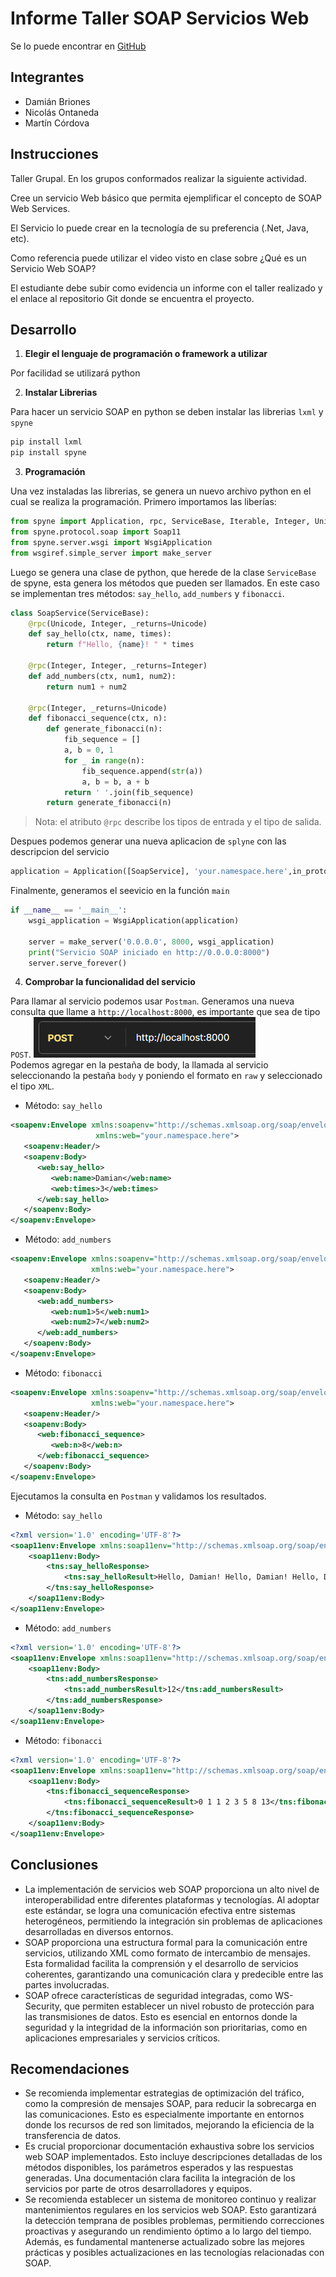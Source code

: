 # Informe Taller SOAP Servicios Web

Se lo puede encontrar en [GitHub](https://github.com/CodeINN95612/SoapServicePython)

## Integrantes

- Damián Briones
- Nicolás Ontaneda
- Martín Córdova

## Instrucciones

Taller Grupal. En los grupos conformados realizar la siguiente actividad.

Cree un servicio Web básico que permita ejemplificar el concepto de SOAP Web Services.

El Servicio lo puede crear en la tecnología de su preferencia (.Net, Java, etc).

Como referencia puede utilizar el video visto en clase sobre ¿Qué es un Servicio Web SOAP?

El estudiante debe subir como evidencia un informe con el taller realizado y el enlace al repositorio Git donde se encuentra el proyecto.

## Desarrollo

1. **Elegir el lenguaje de programación o framework a utilizar**

Por facilidad se utilizará python

2. **Instalar Librerias**

Para hacer un servicio SOAP en python se deben instalar las librerias `lxml` y `spyne`

```bash
pip install lxml
pip install spyne
```

3. **Programación**

Una vez instaladas las librerias, se genera un nuevo archivo python en el cual se realiza la programación. Primero importamos las liberías:

```python
from spyne import Application, rpc, ServiceBase, Iterable, Integer, Unicode, Array
from spyne.protocol.soap import Soap11
from spyne.server.wsgi import WsgiApplication
from wsgiref.simple_server import make_server
```

Luego se genera una clase de python, que herede de la clase `ServiceBase` de spyne, esta genera los métodos que pueden ser llamados. En este caso se implementan tres métodos: `say_hello`, `add_numbers` y `fibonacci`.

```python
class SoapService(ServiceBase):
    @rpc(Unicode, Integer, _returns=Unicode)
    def say_hello(ctx, name, times):
        return f"Hello, {name}! " * times

    @rpc(Integer, Integer, _returns=Integer)
    def add_numbers(ctx, num1, num2):
        return num1 + num2

    @rpc(Integer, _returns=Unicode)
    def fibonacci_sequence(ctx, n):
        def generate_fibonacci(n):
            fib_sequence = []
            a, b = 0, 1
            for _ in range(n):
                fib_sequence.append(str(a))
                a, b = b, a + b
            return ' '.join(fib_sequence)
        return generate_fibonacci(n)
```

> Nota: el atributo `@rpc` describe los tipos de entrada y el tipo de salida.

Despues podemos generar una nueva aplicacion de `splyne` con las descripcion del servicio

```python
application = Application([SoapService], 'your.namespace.here',in_protocol=Soap11(validator='lxml'),out_protocol=Soap11())
```

Finalmente, generamos el seevicio en la función `main`

```python
if __name__ == '__main__':
    wsgi_application = WsgiApplication(application)

    server = make_server('0.0.0.0', 8000, wsgi_application)
    print("Servicio SOAP iniciado en http://0.0.0.0:8000")
    server.serve_forever()
```

4. **Comprobar la funcionalidad del servicio**

Para llamar al servicio podemos usar `Postman`.
Generamos una nueva consulta que llame a `http://localhost:8000`, es importante que sea de tipo `POST`.
![Alt text](documentacion/image.png)  
Podemos agregar en la pestaña de body, la llamada al servicio seleccionando la pestaña `body` y poniendo el formato en `raw` y seleccionado el tipo `XML`.

- Método: `say_hello`

```xml
<soapenv:Envelope xmlns:soapenv="http://schemas.xmlsoap.org/soap/envelope/"
                   xmlns:web="your.namespace.here">
   <soapenv:Header/>
   <soapenv:Body>
      <web:say_hello>
         <web:name>Damian</web:name>
         <web:times>3</web:times>
      </web:say_hello>
   </soapenv:Body>
</soapenv:Envelope>
```

- Método: `add_numbers`

```xml
<soapenv:Envelope xmlns:soapenv="http://schemas.xmlsoap.org/soap/envelope/"
                  xmlns:web="your.namespace.here">
   <soapenv:Header/>
   <soapenv:Body>
      <web:add_numbers>
         <web:num1>5</web:num1>
         <web:num2>7</web:num2>
      </web:add_numbers>
   </soapenv:Body>
</soapenv:Envelope>
```

- Método: `fibonacci`

```xml
<soapenv:Envelope xmlns:soapenv="http://schemas.xmlsoap.org/soap/envelope/"
                  xmlns:web="your.namespace.here">
   <soapenv:Header/>
   <soapenv:Body>
      <web:fibonacci_sequence>
         <web:n>8</web:n>
      </web:fibonacci_sequence>
   </soapenv:Body>
</soapenv:Envelope>
```

Ejecutamos la consulta en `Postman` y validamos los resultados.

- Método: `say_hello`

```xml
<?xml version='1.0' encoding='UTF-8'?>
<soap11env:Envelope xmlns:soap11env="http://schemas.xmlsoap.org/soap/envelope/" xmlns:tns="your.namespace.here">
    <soap11env:Body>
        <tns:say_helloResponse>
            <tns:say_helloResult>Hello, Damian! Hello, Damian! Hello, Damian! </tns:say_helloResult>
        </tns:say_helloResponse>
    </soap11env:Body>
</soap11env:Envelope>
```

- Método: `add_numbers`

```xml
<?xml version='1.0' encoding='UTF-8'?>
<soap11env:Envelope xmlns:soap11env="http://schemas.xmlsoap.org/soap/envelope/" xmlns:tns="your.namespace.here">
    <soap11env:Body>
        <tns:add_numbersResponse>
            <tns:add_numbersResult>12</tns:add_numbersResult>
        </tns:add_numbersResponse>
    </soap11env:Body>
</soap11env:Envelope>
```

- Método: `fibonacci`

```xml
<?xml version='1.0' encoding='UTF-8'?>
<soap11env:Envelope xmlns:soap11env="http://schemas.xmlsoap.org/soap/envelope/" xmlns:tns="your.namespace.here">
    <soap11env:Body>
        <tns:fibonacci_sequenceResponse>
            <tns:fibonacci_sequenceResult>0 1 1 2 3 5 8 13</tns:fibonacci_sequenceResult>
        </tns:fibonacci_sequenceResponse>
    </soap11env:Body>
</soap11env:Envelope>
```

## Conclusiones

- La implementación de servicios web SOAP proporciona un alto nivel de interoperabilidad entre diferentes plataformas y tecnologías. Al adoptar este estándar, se logra una comunicación efectiva entre sistemas heterogéneos, permitiendo la integración sin problemas de aplicaciones desarrolladas en diversos entornos.
- SOAP proporciona una estructura formal para la comunicación entre servicios, utilizando XML como formato de intercambio de mensajes. Esta formalidad facilita la comprensión y el desarrollo de servicios coherentes, garantizando una comunicación clara y predecible entre las partes involucradas.
- SOAP ofrece características de seguridad integradas, como WS-Security, que permiten establecer un nivel robusto de protección para las transmisiones de datos. Esto es esencial en entornos donde la seguridad y la integridad de la información son prioritarias, como en aplicaciones empresariales y servicios críticos.

## Recomendaciones

- Se recomienda implementar estrategias de optimización del tráfico, como la compresión de mensajes SOAP, para reducir la sobrecarga en las comunicaciones. Esto es especialmente importante en entornos donde los recursos de red son limitados, mejorando la eficiencia de la transferencia de datos.
- Es crucial proporcionar documentación exhaustiva sobre los servicios web SOAP implementados. Esto incluye descripciones detalladas de los métodos disponibles, los parámetros esperados y las respuestas generadas. Una documentación clara facilita la integración de los servicios por parte de otros desarrolladores y equipos.
- Se recomienda establecer un sistema de monitoreo continuo y realizar mantenimientos regulares en los servicios web SOAP. Esto garantizará la detección temprana de posibles problemas, permitiendo correcciones proactivas y asegurando un rendimiento óptimo a lo largo del tiempo. Además, es fundamental mantenerse actualizado sobre las mejores prácticas y posibles actualizaciones en las tecnologías relacionadas con SOAP.
